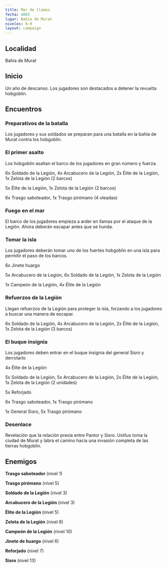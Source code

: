 ```yaml
---
title: Mar de llamas
fecha: 4003
lugar: Bahía de Murat
niveles: 8-9
layout: campaign
---
```


## Localidad

Bahía de Murat

## Inicio

Un año de descanso. Los jugadores son destacados a detener la revuelta hobgoblin.

## Encuentros

### Preparativos de la batalla

Los jugadores y sus soldados se preparan para una batalla en la bahía de Murat contra los hobgoblin.

### El primer asalto

Los hobgoblin asaltan el barco de los jugadores en gran número y fuerza.

6x Soldado de la Legión, 4x Arcabucero de la Legión, 2x Élite de la Legión, 1x Zelota de la Legión (2 barcos)

5x Élite de la Legión, 1x Zelota de la Legión (2 barcos)

6x Trasgo saboteador, 1x Trasgo pirómano (4 oleadas)

### Fuego en el mar

El barco de los jugadores empieza a arder en llamas por el ataque de la Legión. Ahora deberán escapar antes que se hunda.

### Tomar la isla

Los jugadores deberán tomar uno de los fuertes hobgoblin en una isla para permitir el paso de los barcos.

6x Jinete huargo

5x Arcabucero de la Legión, 6x Soldado de la Legión, 1x Zelota de la Legión

1x Campeón de la Legión, 4x Élite de la Legión

### Refuerzos de la Legión

Llegan refuerzos de la Legión para proteger la isla, forzando a los jugadores a buscar una manera de escapar.

6x Soldado de la Legión, 4x Arcabucero de la Legión, 2x Élite de la Legión, 1x Zelota de la Legión (3 barcos)

### El buque insignia

Los jugadores deben entrar en el buque insignia del general Sisro y derrotarlo

4x Élite de la Legión

5x Soldado de la Legión, 5x Arcabucero de la Legión, 2x Élite de la Legión, 1x Zelota de la Legión (2 unidades)

5x Reforjado

6x Trasgo saboteador, 1x Trasgo pirómano

1x General Sisro, 5x Trasgo pirómano

### Desenlace

Revelación que la relación previa entre Pantor y Sisro. Ustilus toma la ciudad de Murat y labra el camino hacia una invasión completa de las tierras hobgoblin.

## Enemigos

**Trasgo saboteador** (nivel 1)

**Trasgo pirómano** (nivel 5)

**Soldado de la Legión** (nivel 3)

**Arcabucero de la Legión** (nivel 3)

**Élite de la Legión** (nivel 5)

**Zelota de la Legión** (nivel 8)

**Campeón de la Legión** (nivel 10)

**Jinete de huargo** (nivel 6)

**Reforjado** (nivel 7)

**Sisro** (nivel 13)